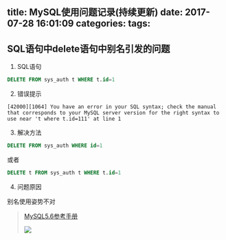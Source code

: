 title: MySQL使用问题记录(持续更新)
date: 2017-07-28 16:01:09
categories:
tags:
---
## SQL语句中delete语句中别名引发的问题

1. SQL语句

  ```sql
  DELETE FROM sys_auth t WHERE t.id=1
  ```

2. 错误提示

  ```
  [42000][1064] You have an error in your SQL syntax; check the manual that corresponds to your MySQL server version for the right syntax to use near 't where t.id=111' at line 1
  ```

3. 解决方法

  ```sql
  DELETE FROM sys_auth WHERE id=1
  ```

  或者

  ```sql
  DELETE t FROM sys_auth t WHERE t.id=1
```

4. 问题原因

  别名使用姿势不对

  > [MySQL5.6参考手册](https://dev.mysql.com/doc/refman/5.6/en/delete.html)
  >
  > ![](http://7xkexv.dl1.z0.glb.clouddn.com/20170728/mysql_delete_alias.png)